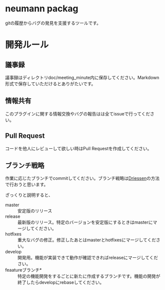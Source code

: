 # neumann packag

gitの履歴からバグの発見を支援するツールです。

# 開発ルール

## 議事録
議事録はディレクトリdoc/meeting_minute内に保存してください。Markdown形式で保存していただけるとありがたいです。

## 情報共有
このプラグインに関する情報交換やバグの報告はは全てissueで行ってください。

## Pull Request
コードを他人にレビューして欲しい時はPull Requestを作成してください。

## ブランチ戦略
作業に応じたブランチでcommitしてください。ブランチ戦略は[Driessen](http://nvie.com/posts/a-successful-git-branching-model/)の方法で行おうと思います。

ざっくりと説明すると、
<dl>
	<dt>master</dt>
	<dd>安定版のリリース</dd>
	<dt>release</dt>
	<dd>最新版のリリース。特定のバージョンを安定版にするときはmasterにマージしてください。</dd>
	<dt>hotfixes</dt>
	<dd>重大なバグの修正。修正したあとはmasterとhotfixesにマージしてください。</dd>
	<dt>develop</dt>
	<dd>開発用。機能が実装できて動作が確認できればreleaseにマージしてください。</dd>
	<dt>feaatureブランチ*</dt>
	<dd>特定の機能開発をするごとに新たに作成するブランチです。機能の開発が終了したらdevelopにrebaseしてください。</dd>

